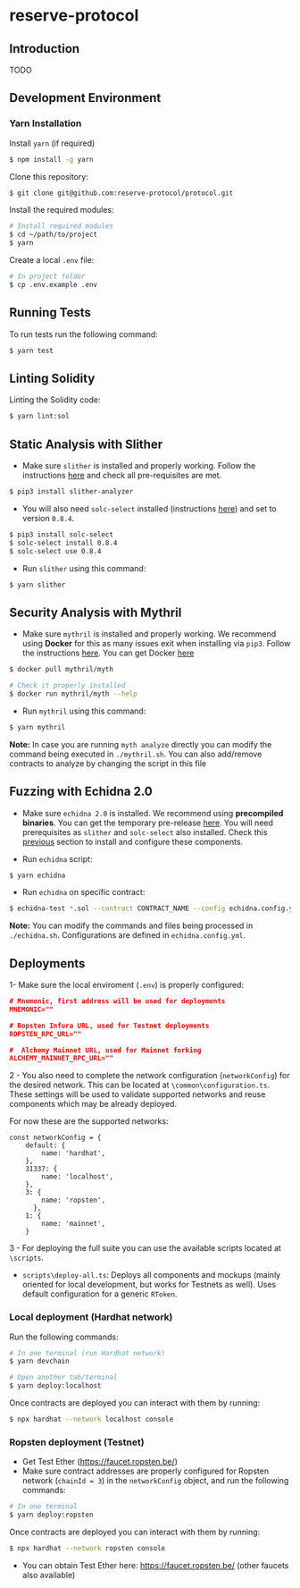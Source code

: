 # reserve-protocol

## Introduction

TODO

## Development Environment

### Yarn Installation

Install `yarn` (if required)

```bash
$ npm install -g yarn
```

Clone this repository:

```bash
$ git clone git@github.com:reserve-protocol/protocol.git
```

Install the required modules:

```bash
# Install required modules
$ cd ~/path/to/project
$ yarn
```

Create a local `.env` file:

```bash
# In project folder
$ cp .env.example .env
```

## Running Tests

To run tests run the following command:

```bash
$ yarn test
```

## Linting Solidity

Linting the Solidity code:

```bash
$ yarn lint:sol
```

## Static Analysis with Slither

- Make sure `slither` is installed and properly working. Follow the instructions [here](https://github.com/crytic/slither#how-to-install) and check all pre-requisites are met.

```bash
$ pip3 install slither-analyzer
```

- You will also need `solc-select` installed (instructions [here](https://github.com/crytic/solc-select)) and set to version `0.8.4`.

```bash
$ pip3 install solc-select
$ solc-select install 0.8.4
$ solc-select use 0.8.4
```

- Run `slither` using this command:

```bash
$ yarn slither
```

## Security Analysis with Mythril

- Make sure `mythril` is installed and properly working. We recommend using **Docker** for this as many issues exit when installing via `pip3`. Follow the instructions [here](https://mythril-classic.readthedocs.io/en/master/installation.html). You can get Docker [here](https://docs.docker.com/get-docker/)

```bash
$ docker pull mythril/myth
```

```bash
# Check it properly installed
$ docker run mythril/myth --help
```

- Run `mythril` using this command:

```bash
$ yarn mythril
```

**Note:** In case you are running `myth analyze` directly you can modify the command being executed in `./mythril.sh`. You can also add/remove contracts to analyze by changing the script in this file

## Fuzzing with Echidna 2.0

- Make sure `echidna 2.0` is installed. We recommend using **precompiled binaries**. You can get the temporary pre-release [here](https://github.com/crytic/echidna/actions/runs/1119937162). You will need prerequisites as `slither` and `solc-select` also installed. Check this [previous](##Static-Analysis-with-Slither) section to install and configure these components.

- Run `echidna` script:

```bash
$ yarn echidna
```

- Run `echidna` on specific contract:
  
```bash
$ echidna-test *.sol --contract CONTRACT_NAME --config echidna.config.yml
```

**Note:** You can modify the commands and files being processed in `./echidna.sh`. Configurations are defined in `echidna.config.yml`.

## Deployments

1- Make sure the local enviroment (`.env`) is properly configured:

```json
# Mnemonic, first address will be used for deployments
MNEMONIC=""

# Ropsten Infura URL, used for Testnet deployments
ROPSTEN_RPC_URL=""

#  Alchemy Mainnet URL, used for Mainnet forking
ALCHEMY_MAINNET_RPC_URL=""
```

2 - You also need to complete the network configuration (`networkConfig`) for the desired network. This can be located at `\common\configuration.ts`. These settings will be used to validate supported networks and reuse components which may be already deployed.

For now these are the supported networks:

```
const networkConfig = {
    default: {
        name: 'hardhat',
    },
    31337: {
        name: 'localhost',
    },
    3: {
        name: 'ropsten',
      },
    1: {
        name: 'mainnet',
    }
```

3 - For deploying the full suite you can use the available scripts located at `\scripts`.

- `scripts\deploy-all.ts`: Deploys all components and mockups (mainly oriented for local development, but works for Testnets as well). Uses default configuration for a generic `RToken`.

### Local deployment (Hardhat network)

Run the following commands:

```bash
# In one terminal (run Hardhat network)
$ yarn devchain

# Open another tab/terminal
$ yarn deploy:localhost
```

Once contracts are deployed you can interact with them by running:

```bash
$ npx hardhat --network localhost console
```

### Ropsten deployment (Testnet)

- Get Test Ether (https://faucet.ropsten.be/)
- Make sure contract addresses are properly configured for Ropsten network (`chainId = 3`) in the `networkConfig` object, and run the following commands:

```bash
# In one terminal
$ yarn deploy:ropsten
```

Once contracts are deployed you can interact with them by running:

```bash
$ npx hardhat --network ropsten console
```

- You can obtain Test Ether here: https://faucet.ropsten.be/ (other faucets also available)
